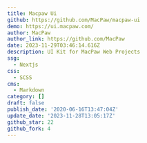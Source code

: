 ```yaml
---
title: Macpaw Ui
github: https://github.com/MacPaw/macpaw-ui
demo: https://ui.macpaw.com/
author: MacPaw
author_link: https://github.com/MacPaw
date: 2023-11-29T03:46:14.616Z
description: UI Kit for MacPaw Web Projects
ssg:
  - Nextjs
css:
  - SCSS
cms:
  - Markdown
category: []
draft: false
publish_date: '2020-06-16T13:47:04Z'
update_date: '2023-11-28T13:05:17Z'
github_star: 22
github_fork: 4
---
```

